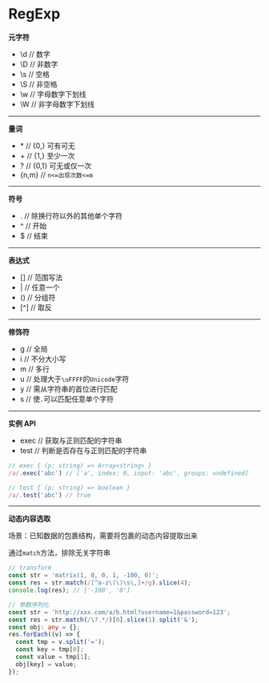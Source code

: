 # RegExp

**元字符**

- \d // 数字
- \D // 非数字
- \s // 空格
- \S // 非空格
- \w // 字母数字下划线
- \W // 非字母数字下划线

---

**量词**

- \* // {0,} 可有可无
- \+ // {1,} 至少一次
- ? // {0,1} 可无或仅一次
- {n,m} // `n<=出现次数<=m`

---

**符号**

- . // 除换行符以外的其他单个字符
- ^ // 开始
- $ // 结束

---

**表达式**

- [] // 范围写法
- | // 任意一个
- () // 分组符
- [^] // 取反

---

**修饰符**

- g // 全局
- i // 不分大小写
- m // 多行
- u // 处理大于`\uFFFF`的`Unicode`字符
- y // 需从字符串的首位进行匹配
- s // 使`.`可以匹配任意单个字符

---

**实例 API**

- exec // 获取与正则匹配的字符串
- test // 判断是否存在与正则匹配的字符串

```ts
// exec { (p: string) => Array<string> }
/a/.exec('abc') // ['a', index: 0, input: 'abc', groups: undefined]

// test { (p: string) => boolean }
/a/.test('abc') // true
```

---

**动态内容选取**

场景：已知数据的包裹结构，需要将包裹的动态内容提取出来

通过`match`方法，排除无关字符串

```ts
// transform
const str = 'matrix(1, 0, 0, 1, -100, 0)';
const res = str.match(/[^a-z\(\)\s\,]+/g).slice(4);
console.log(res); // ['-100', '0']

// 参数序列化
const str = 'http://xxx.com/a/b.html?username=1&password=123';
const res = str.match(/\?.*/)[0].slice(1).split('&');
const obj: any = {};
res.forEach((v) => {
  const tmp = v.split('=');
  const key = tmp[0];
  const value = tmp[1];
  obj[key] = value;
});
```
